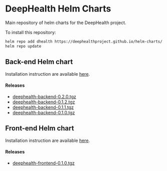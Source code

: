 # DeepHealth Helm Charts

Main repository of helm charts for the DeepHealth project.

To install this repository:

```bash
helm repo add dhealth https://deephealthproject.github.io/helm-charts/
helm repo update
```

## Back-end Helm chart

Installation instruction are available [here](https://github.com/deephealthproject/docker-backend#deploy-on-kubernetes).
#### Releases
- [deephealth-backend-0.2.0.tgz](https://github.com/deephealthproject/helm-charts/raw/gh-pages/deephealth-backend-0.2.0.tgz)
- [deephealth-backend-0.1.2.tgz](https://github.com/deephealthproject/helm-charts/raw/gh-pages/deephealth-backend-0.1.2.tgz)
- [deephealth-backend-0.1.1.tgz](https://github.com/deephealthproject/helm-charts/raw/gh-pages/deephealth-backend-0.1.1.tgz)
- [deephealth-backend-0.1.0.tgz](https://github.com/deephealthproject/helm-charts/raw/gh-pages/deephealth-backend-0.1.0.tgz)

## Front-end Helm chart

Installation instruction are available [here](https://github.com/deephealthproject/docker-backend#deploy-on-kubernetes).

#### Releases
- [deephealth-frontend-0.1.0.tgz](https://github.com/deephealthproject/helm-charts/raw/gh-pages/deephealth-frontend-0.1.0.tgz)
